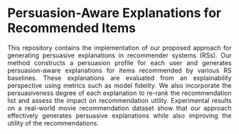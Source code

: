 # Persuasion-Aware Explanations for Recommended Items

<p align="justify">This repository contains the implementation of our proposed approach for generating persuasive explanations in recommender systems (RSs). Our method constructs a persuasion profile for each user and generates persuasion-aware explanations for items recommended by various RS baselines. These explanations are evaluated from an explainability perspective using metrics such as model fidelity. We also incorporate the persuasiveness degree of each explanation to re-rank the recommendation list and assess the impact on recommendation utility. Experimental results on a real-world movie recommendation dataset show that our approach effectively generates persuasive explanations while also improving the utility of the recommendations. </p>

